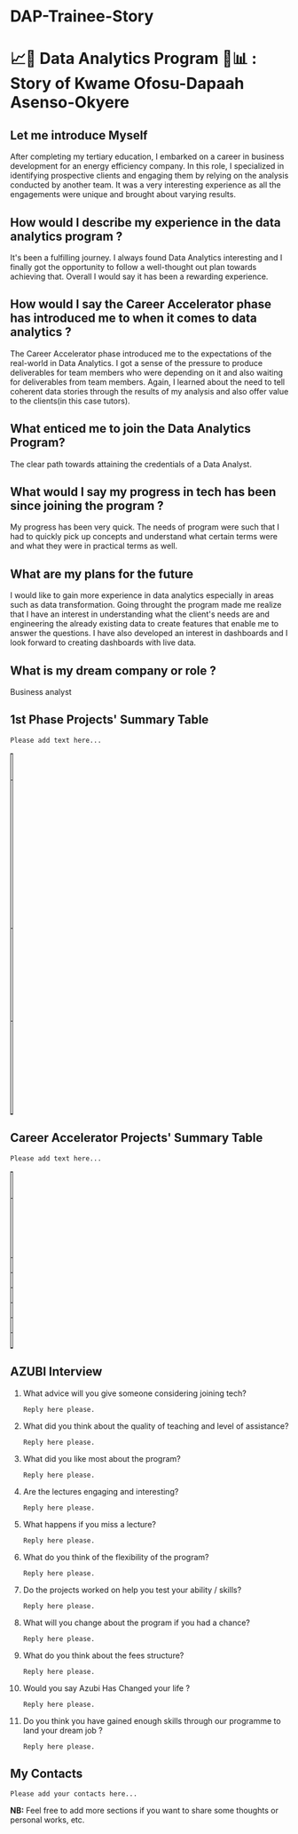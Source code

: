 # DAP-Trainee-Story
# 📈🧪 Data Analytics Program 🧠📊 : Story of Kwame Ofosu-Dapaah Asenso-Okyere

## Let me introduce Myself
After completing my tertiary education, I embarked on a career in business development for an energy efficiency company. In this role, I specialized in identifying prospective clients and engaging them by relying on the analysis conducted by another team. It was a very interesting experience as all the engagements were unique and brought about varying results.

## How would I describe my experience in the data analytics program ? 
It's been a fulfilling journey. I always found Data Analytics interesting and I finally got the opportunity to follow a well-thought out plan towards achieving that. Overall I would say it has been a rewarding experience.

## How would I say the Career Accelerator phase has introduced me to when it comes to data analytics ? 
The Career Accelerator phase introduced me to the expectations of the real-world in Data Analytics. I got a sense of the pressure to produce deliverables for team members who were depending on it and also waiting for deliverables from team members. Again, I learned about the need to tell coherent data stories through the results of my analysis and also offer value to the clients(in this case tutors).

## What enticed me to join the Data Analytics Program?
The clear path towards attaining the credentials of a Data Analyst.

## What would I say my progress in tech has been since joining the program ? 
My progress has been very quick. The needs of program were such that I had to quickly pick up concepts and understand what certain terms were and what they were in practical terms as well.

## What are my plans for the future 
I would like to gain more experience in data analytics especially in areas such as data transformation. Going throught the program made me realize that I have an interest in understanding what the client's needs are and engineering the already existing data  to create features that enable me to answer the questions. I have also developed an interest in dashboards and I look forward to creating dashboards with live data.

## What is my dream company or role ?
Business analyst

## 1st Phase Projects' Summary Table
`Please add text here...`
<table style="width: 1%;" border="1" cellpadding="1">
<tbody>
<tr>
<td>#</td>
<td>Project's Name</td>
<td>Description</td>
<td>Additional</td>
</tr>

<tr>
<td>1</td>
<td>Parking tickets leaderboard</td>
<td>An analysis of parking tickets issued in NYC</td>
<td>An analysis to see the agencies that issued tickets the most out of the first 1 million records of the NYC Parking Violations Data</td>
</tr>

<tr>
<td>2</td>
<td>Shifting Immages</td>
<td> Shifting images of numbers from the mnist dataset</td>
<td> This is a program to shift the position of images from the MNIST data set</td>
</tr>

<tr>
<td>3</td>
<td> Sales Analysis</td>
<td> A brief sales analysis</td>
<td> Created a dataframe from a list of dictionaries and did some analysis</td>
</tr>

</tbody>
</table>

## Career Accelerator Projects' Summary Table
`Please add text here...`
<table style="width: 1%;" border="1" cellpadding="1">
<tbody>
<tr>
<td>#</td>
<td>Project's Name</td>
<td>Description</td>
<td>Article</td>
<td>Deployed App</td>
<td>App Repository</td>
<td>Dev Repository</td>
</tr>

<tr>
<td>1</td>
<td>India Startup Funding </td>
<td>An analysis of funding for startups in India </td>
<td>[India Startup Funding Analysis Article](https://www.linkedin.com/pulse/india-startup-funding-analysis-kwame-asenso-okyere/?trackingId=3mn9RrhyQfKN1Y3UEKqpxg%3D%3D)</td>
<td>N/A</td>
<td>[India Startup Funding Analysis Repository](https://github.com/odee0405/India-Startup-Funding-Analysis)</td>
<td>[India Startup Funding Analysis Dev Repo](https://github.com/odee0405/India-Startup-Funding-Analysis/blob/main/Analysis/Startup%20Data%20Cleaned%20and%20Analysis.ipynb)</td>
</tr>

<tr>
<td>2</td>
<td> </td>
<td> </td>
<td> </td>
<td> </td>
<td> </td>
<td> </td>
</tr>

<tr>
<td>3</td>
<td> </td>
<td> </td>
<td> </td>
<td> </td>
<td> </td>
<td> </td>
</tr>

<tr>
<td>4</td>
<td> </td>
<td> </td>
<td> </td>
<td> </td>
<td> </td>
<td> </td>
</tr>

<tr>
<td>5</td>
<td> </td>
<td> </td>
<td> </td>
<td> </td>
<td> </td>
<td> </td>
</tr>

<tr>
<td>6</td>
<td> </td>
<td> </td>
<td> </td>
<td> </td>
<td> </td>
<td> </td>
</tr>

<tr>
<td>Capstsone</td>
<td> </td>
<td> </td>
<td> </td>
<td> </td>
<td> </td>
<td> </td>
</tr>

</tbody>
</table>

## AZUBI Interview 
1. What advice will you give someone considering joining tech? 

    `Reply here please.`

1. What did you think about the quality of teaching and level of assistance? 

    `Reply here please.`

1. What did you like most about the program? 

    `Reply here please.`

1. Are the lectures engaging and interesting? 

    `Reply here please.`

1. What happens if you miss a lecture? 

    `Reply here please.`

1. What do you think of the flexibility of the program? 

    `Reply here please.`

1. Do the projects worked on help you test your ability / skills? 

    `Reply here please.`

1. What will you change about the program if you had a chance? 

    `Reply here please.`

1. What do you think about the fees structure? 

    `Reply here please.`

1. Would you say Azubi Has Changed your life ? 

    `Reply here please.`

1. Do you think you have gained enough skills through our programme to land your dream job ? 

    `Reply here please.`


## My Contacts
`Please add your contacts here...`

**NB:**
Feel free to add more sections if you want to share some thoughts or personal works, etc.
